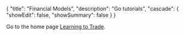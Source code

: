 {
  "title": "Financial Models",
  "description": "Go tutorials",
  "cascade": {
    "showEdit": false,
    "showSummary": false
  }
}

<!--
{{< figure src="images/art-icons/GoGopher-Scholar.png" class="img-sm">}}

*Go Gopher Scholar from Maria Letta's [GitHub repository](https://github.com/MariaLetta/free-gophers-pack)*

The [Master of Science in Data Science (MSDS)](/curriculum/) program offers five specializations:
- Analytics and Modeling *(closely aligned with R)*
- Artificial Intelligence *(Python clients for deep learning)*
- Data Engineering *(most courses use Go)*
- Analytics Management
- Technology Entrepreneurship

#### Courses with Go:
- [Go Learning Studio](/three-languages/4d-three-languages/)
- [MSDS 431 Data Engineering with Go](/data-engineering-with-go/)
- [MSDS 432 Foundations of Data Engineering](/foundations-of-data-engineering/)
- [MSDS 434 Data Science and Cloud Computing](/analytics-application-engineering/)
- [MSDS 436 Technology Product Engineering](/analytics-systems-engineering/)
- [MSDS 459 Knowledge Engineering](/knowledge-engineering/)
   
The MSDS program also offers training in Python, R, and SQL. See [Languages for Data Science](/three-languages/).

#### Course content is complemented by online learning resources:
-->


Go to the home page [Learning to Trade](/).






 